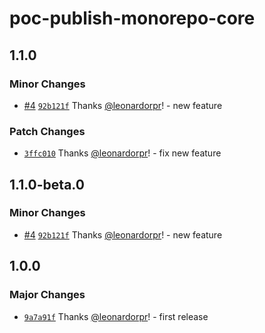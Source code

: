 # poc-publish-monorepo-core

## 1.1.0

### Minor Changes

- [#4](https://github.com/leonardorpr/poc-monorepo-publish-npm/pull/4) [`92b121f`](https://github.com/leonardorpr/poc-monorepo-publish-npm/commit/92b121f5b34f32640f5e3f7f80262eab877f2282) Thanks [@leonardorpr](https://github.com/leonardorpr)! - new feature

### Patch Changes

- [`3ffc010`](https://github.com/leonardorpr/poc-monorepo-publish-npm/commit/3ffc010a39cec35408680ad377645e7ca8409e31) Thanks [@leonardorpr](https://github.com/leonardorpr)! - fix new feature

## 1.1.0-beta.0

### Minor Changes

- [#4](https://github.com/leonardorpr/poc-monorepo-publish-npm/pull/4) [`92b121f`](https://github.com/leonardorpr/poc-monorepo-publish-npm/commit/92b121f5b34f32640f5e3f7f80262eab877f2282) Thanks [@leonardorpr](https://github.com/leonardorpr)! - new feature

## 1.0.0

### Major Changes

- [`9a7a91f`](https://github.com/leonardorpr/poc-monorepo-publish-npm/commit/9a7a91f44f52c4ca022a3b3f3f5599b640aaa5d0) Thanks [@leonardorpr](https://github.com/leonardorpr)! - first release
